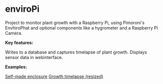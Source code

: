 # enviroPi

Project to monitor plant growth with a Raspberry Pi, using Pimoroni's EnvhiroPhat and optional components like a hygrometer and a Raspberry Pi Camera. 

**Key features:**

Writes to a database and captures timelapse of plant growth. 
Displays sensor data in webinterface.

**Examples:**
 
[Self-made enclosure](http://i.imgur.com/NAYDhKk.jpg)
[Growth timelapse (resized)](http://imgur.com/Z5Wbh4z.gif)
